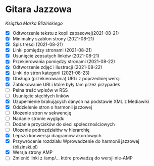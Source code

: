 # Gitara Jazzowa

_Książka Marka Blizińskiego_

- [x] Odtworzenie tekstu z kopii zapasowej(2021-08-21)
- [x] Minimalny szablon strony (2021-08-21)
- [x] Spis treści (2021-08-21)
- [x] Linki pomiędzy stronami (2021-08-21)
- [x] Usunięcie zepsutych linków (2021-08-21)
- [x] Przekierowania pomiędzy stronami (2021-08-22)
- [x] Odtworzenie zdjęć i ilustracji (2021-08-22)
- [x] Linki do stron kategorii (2021-08-23)
- [x] Obsługa (przekierowania) URLi z poprzedniej wersji
- [x] Zablokowanie URLi które były tam przez przypadek
- [ ] Pełna treść wpisów w RSS
- [ ] Usunięcie stęchłych linków
- [x] Uzupełnienie brakujących danych na podstawie XML z Mediawiki
- [x] Oddzielenie stron o harmonii jazzowej
- [ ] Ułożenie stron w sekwencję
- [ ] Nadanie stronie wyglądu
- [ ] Dodanie przycisków do sieci społecznościowych
- [ ] Ułożenie podrozdziałów w hierarchię
- [x] Lepsza konwersja diagramów akordowych
- [x] Przywrócenie rozdziału Wprowadzenie do harmonii jazzowej (blizinski.pl)
- [x] Wersja strony AMP
- [ ] Zmienić linki z /amp/… które prowadzą do wersji nie-AMP
